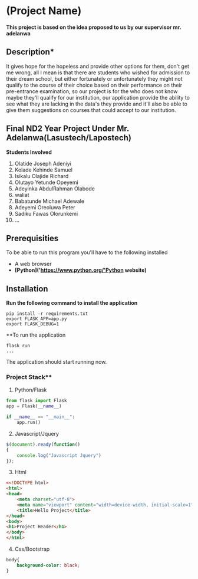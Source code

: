 # (Project Name)

**This project is based on the idea proposed to us by our supervisor mr. adelanwa**


## Description\*
It gives hope for the hopeless and provide other options for them, don't get me wrong, all I mean is that there are students who wished for admission to their dream school, but either fortunately or unfortunately they might not qualify to the course of their choice based on their performance on their pre-entrance examination, so our project is for the who does not know maybe they'll qualify for our institution, our application provide the ability to see what they are lacking in the data's they provide and it'll also be able to give them suggestions on courses that could accept to our institution.

## Final ND2 Year Project Under Mr. Adelanwa(Lasustech/Lapostech)
**Students Involved**
1. Olatide Joseph Adeniyi
2. Kolade Kehinde Samuel
3. Isikalu Olajide Richard
4. Olutayo Yetunde Opeyemi
5. Adeyinka AbdulRahman Olabode
6. waliat
7. Babatunde Michael Adewale
8. Adeyemi Oreoluwa Peter
9. Sadiku Fawas Olorunkemi
10. ...
## Prerequisities
To be able to run this program you'll have to the following installed
- A web browser
- **[Python]('https://www.python.org/'Python website)**


## Installation
**Run the following command to install the application**
```text
pip install -r requirements.txt
export FLASK_APP=app.py
export FLASK_DEBUG=1
```
**To run the application
```qterminal
flask run
...
```
The application should start running now.

### Project Stack**
1. Python/Flask
```python
from flask import Flask
app = Flask(__name__)

if __name__ == "__main__":
	app.run()
```
2. Javascript/Jquery
```js
$(document).ready(function()
{
	console.log("Javascript Jquery")
});
```
3. Html
```html
<<!DOCTYPE html>
<html>
<head>
	<meta charset="utf-8">
	<meta name="viewport" content="width=device-width, initial-scale=1">
	<title>Hello Project</title>
</head>
<body>
<h1>Project Header</h1>
</body>
</html>
```
4. Css/Bootstrap
```css
body{
	background-color: black;
}
```
